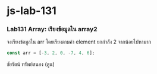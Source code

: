 # js-lab-131
### Lab131 Array: เรียงข้อมูลใน array2
จงเรียงข้อมูลใน arr โดยเรียงตามค่า element ยกกำลัง 2 จากน้อยไปหามาก

```JavaScript
const arr = [-3, 2, 0, -7, 4, 6];
```
ชัยรัตน์ ทรัพย์สนอง (ตูน)
